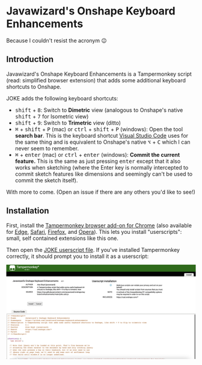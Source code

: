 # Javawizard's Onshape Keyboard Enhancements

Because I couldn't resist the acronym 😉

## Introduction

Javawizard's Onshape Keyboard Enhancements is a Tampermonkey script (read: simplified browser extension) that adds some additional keyboard shortcuts to Onshape.

JOKE adds the following keyboard shortcuts:

- <kbd>shift</kbd> + <kbd>8</kbd>: Switch to **Dimetric** view (analogous to Onshape's native <kbd>shift</kbd> + <kbd>7</kbd> for Isometric view)
- <kbd>shift</kbd> + <kbd>9</kbd>: Switch to **Trimetric** view (ditto)
- <kbd>⌘</kbd> + <kbd>shift</kbd> + <kbd>P</kbd> (mac) or <kbd>ctrl</kbd> + <kbd>shift</kbd> + <kbd>P</kbd> (windows): Open the tool **search bar**. This is the keyboard shortcut [Visual Studio Code](https://code.visualstudio.com/) uses for the same thing and is equivalent to Onshape's native <kbd>⌥</kbd> + <kbd>C</kbd> which I can never seem to remember.
- <kbd>⌘</kbd> + <kbd>enter</kbd> (mac) or <kbd>ctrl</kbd> + <kbd>enter</kbd> (windows): **Commit the current feature.** This is the same as just pressing <kbd>enter</kbd> except that it also works when sketching (where the Enter key is normally intercepted to commit sketch features like dimensions and seemingly can't be used to commit the sketch itself).

With more to come. (Open an issue if there are any others you'd like to see!)

## Installation

First, install the [Tampermonkey browser add-on for Chrome](https://chrome.google.com/webstore/detail/tampermonkey/dhdgffkkebhmkfjojejmpbldmpobfkfo) (also available for [Edge](https://microsoftedge.microsoft.com/addons/detail/iikmkjmpaadaobahmlepeloendndfphd), [Safari](https://apps.apple.com/us/app/tampermonkey/id1482490089), [Firefox](https://addons.mozilla.org/en-US/firefox/addon/tampermonkey/), and [Opera](https://addons.opera.com/en/extensions/details/tampermonkey-beta/)). This lets you install "userscripts": small, self contained extensions like this one.

Then open the [JOKE userscript file](https://raw.githubusercontent.com/javawizard/onshape-keyboard-enhancements/main/joke.user.js). If you've installed Tampermonkey correctly, it should prompt you to install it as a userscript:

![Installation screenshot](install-screenshot.png)

